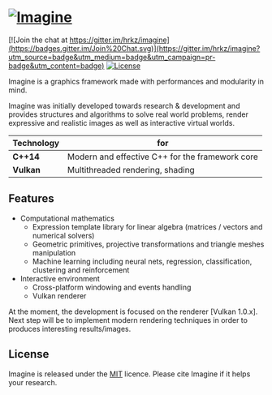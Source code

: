 [![Imagine](https://github.com/hrkz/imagine/blob/gh-pages/images/imagine.jpg)](https://imagine.github.io)
=======================

[![Join the chat at https://gitter.im/hrkz/imagine](https://badges.gitter.im/Join%20Chat.svg)](https://gitter.im/hrkz/imagine?utm_source=badge&utm_medium=badge&utm_campaign=pr-badge&utm_content=badge)
[![License](https://img.shields.io/badge/license-MIT-blue.svg)](LICENSE)

Imagine is a graphics framework made with performances and modularity in mind.

Imagine was initially developed towards research & development and provides structures and algorithms to solve real world problems, render expressive and realistic images as well as interactive virtual worlds.

Technology    | for
--------------|---------
**C++14**     | Modern and effective C++ for the framework core
**Vulkan**    | Multithreaded rendering, shading 

## Features

* Computational mathematics
  * Expression template library for linear algebra (matrices / vectors and numerical solvers)
  * Geometric primitives, projective transformations and triangle meshes manipulation
  * Machine learning including neural nets, regression, classification, clustering and reinforcement
* Interactive environment
  * Cross-platform windowing and events handling
  * Vulkan renderer

At the moment, the development is focused on the renderer [Vulkan 1.0.x]. 
Next step will be to implement modern rendering techniques in order to produces interesting results/images.
  
## License

Imagine is released under the [MIT](LICENSE) licence.
Please cite Imagine if it helps your research.

